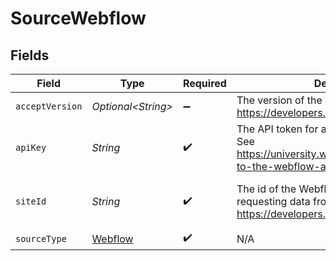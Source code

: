 # SourceWebflow


## Fields

| Field                                                                                                           | Type                                                                                                            | Required                                                                                                        | Description                                                                                                     | Example                                                                                                         |
| --------------------------------------------------------------------------------------------------------------- | --------------------------------------------------------------------------------------------------------------- | --------------------------------------------------------------------------------------------------------------- | --------------------------------------------------------------------------------------------------------------- | --------------------------------------------------------------------------------------------------------------- |
| `acceptVersion`                                                                                                 | *Optional\<String>*                                                                                             | :heavy_minus_sign:                                                                                              | The version of the Webflow API to use. See https://developers.webflow.com/#versioning                           | 1.0.0                                                                                                           |
| `apiKey`                                                                                                        | *String*                                                                                                        | :heavy_check_mark:                                                                                              | The API token for authenticating to Webflow. See https://university.webflow.com/lesson/intro-to-the-webflow-api | a very long hex sequence                                                                                        |
| `siteId`                                                                                                        | *String*                                                                                                        | :heavy_check_mark:                                                                                              | The id of the Webflow site you are requesting data from. See https://developers.webflow.com/#sites              | a relatively long hex sequence                                                                                  |
| `sourceType`                                                                                                    | [Webflow](../../models/shared/Webflow.md)                                                                       | :heavy_check_mark:                                                                                              | N/A                                                                                                             |                                                                                                                 |